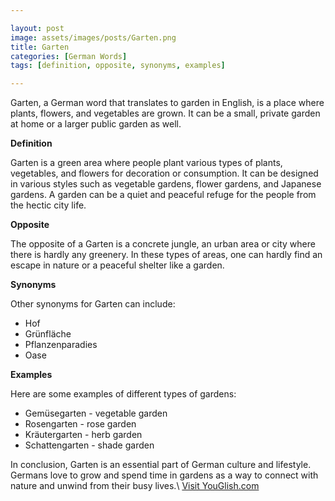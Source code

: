 ```yaml
---

layout: post
image: assets/images/posts/Garten.png
title: Garten
categories: [German Words]
tags: [definition, opposite, synonyms, examples]

---
```


Garten, a German word that translates to garden in English, is a place where plants, flowers, and vegetables are grown. It can be a small, private garden at home or a larger public garden as well.

**Definition**

Garten is a green area where people plant various types of plants, vegetables, and flowers for decoration or consumption. It can be designed in various styles such as vegetable gardens, flower gardens, and Japanese gardens. A garden can be a quiet and peaceful refuge for the people from the hectic city life.

**Opposite**

The opposite of a Garten is a concrete jungle, an urban area or city where there is hardly any greenery. In these types of areas, one can hardly find an escape in nature or a peaceful shelter like a garden.

**Synonyms**

Other synonyms for Garten can include:

- Hof
- Grünfläche
- Pflanzenparadies
- Oase

**Examples**

Here are some examples of different types of gardens:

- Gemüsegarten - vegetable garden
- Rosengarten - rose garden
- Kräutergarten - herb garden
- Schattengarten - shade garden

In conclusion, Garten is an essential part of German culture and lifestyle. Germans love to grow and spend time in gardens as a way to connect with nature and unwind from their busy lives.\ <a id="yg-widget-0" class="youglish-widget" data-query="Garten" data-lang="german" data-components="8412" data-auto-start="0" data-bkg-color="theme_light" data-title="How%20to%20pronounce%20Garten%20in%20German"  rel="nofollow" href="https://youglish.com">Visit YouGlish.com</a><script async src="https://youglish.com/public/emb/widget.js" charset="utf-8"></script>